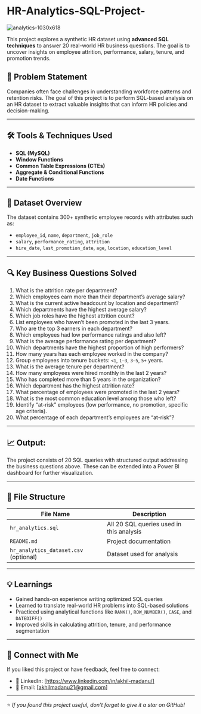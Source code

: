 # HR-Analytics-SQL-Project-

![analytics-1030x618](https://github.com/user-attachments/assets/f868ac39-5b31-4a62-b224-def03c3b61c2)

This project explores a synthetic HR dataset using **advanced SQL techniques** to answer 20 real-world HR business questions. The goal is to uncover insights on employee attrition, performance, salary, tenure, and promotion trends.


## 📌 Problem Statement

Companies often face challenges in understanding workforce patterns and retention risks. The goal of this project is to perform SQL-based analysis on an HR dataset to extract valuable insights that can inform HR policies and decision-making.

---

## 🛠️ Tools & Techniques Used

- **SQL (MySQL)**
- **Window Functions**
- **Common Table Expressions (CTEs)**
- **Aggregate & Conditional Functions**
- **Date Functions**

---

## 📂 Dataset Overview

The dataset contains 300+ synthetic employee records with attributes such as:

- `employee_id`, `name`, `department`, `job_role`
- `salary`, `performance_rating`, `attrition`
- `hire_date`, `last_promotion_date`, `age`, `location`, `education_level`

---

## 🔍 Key Business Questions Solved

1. What is the attrition rate per department?
2. Which employees earn more than their department’s average salary?
3. What is the current active headcount by location and department?
4. Which departments have the highest average salary?
5. Which job roles have the highest attrition count?
6. List employees who haven’t been promoted in the last 3 years.
7. Who are the top 3 earners in each department?
8. Which employees had low performance ratings and also left?
9. What is the average performance rating per department?
10. Which departments have the highest proportion of high performers?
11. How many years has each employee worked in the company?
12. Group employees into tenure buckets: `<1`, `1–3`, `3–5`, `5+` years.
13. What is the average tenure per department?
14. How many employees were hired monthly in the last 2 years?
15. Who has completed more than 5 years in the organization?
16. Which department has the highest attrition rate?
17. What percentage of employees were promoted in the last 2 years?
18. What is the most common education level among those who left?
19. Identify “at-risk” employees (low performance, no promotion, specific age criteria).
20. What percentage of each department’s employees are “at-risk”?

---

## 📈 Output:


The project consists of 20 SQL queries with structured output addressing the business questions above. These can be extended into a Power BI dashboard for further visualization.

---

## 📎 File Structure

| File Name            | Description                                 |
|----------------------|---------------------------------------------|
| `hr_analytics.sql`   | All 20 SQL queries used in this analysis    |
| `README.md`          | Project documentation                       |
| `hr_analytics_dataset.csv` (optional) | Dataset used for analysis       |

---

## 💡 Learnings

- Gained hands-on experience writing optimized SQL queries
- Learned to translate real-world HR problems into SQL-based solutions
- Practiced using analytical functions like `RANK()`, `ROW_NUMBER()`, `CASE`, and `DATEDIFF()`
- Improved skills in calculating attrition, tenure, and performance segmentation

---

## 🔗 Connect with Me

If you liked this project or have feedback, feel free to connect:

- 💼 LinkedIn: [https://www.linkedin.com/in/akhil-madanu/]
- 📧 Email: [akhilmadanu21@gmail.com]

---

⭐ *If you found this project useful, don’t forget to give it a star on GitHub!*
